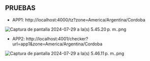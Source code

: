 ## PRUEBAS
* APP1: http://localhost:4000/tz?zone=America/Argentina/Cordoba

![Captura de pantalla 2024-07-29 a la(s) 5.45.20 p. m..png](..%2F..%2F..%2F..%2F..%2Fvar%2Ffolders%2F4h%2Fb877c2qd2hqcw50pr9dr1g5h0000gn%2FT%2FTemporaryItems%2FNSIRD_screencaptureui_UD5XN3%2FCaptura%20de%20pantalla%202024-07-29%20a%20la%28s%29%205.45.20%E2%80%AFp.%C2%A0m..png)

* APP2: http://localhost:4001/checker?url=app1&zone=America/Argentina/Cordoba

![Captura de pantalla 2024-07-29 a la(s) 5.46.11 p. m..png](..%2F..%2F..%2F..%2F..%2Fvar%2Ffolders%2F4h%2Fb877c2qd2hqcw50pr9dr1g5h0000gn%2FT%2FTemporaryItems%2FNSIRD_screencaptureui_U7UQxM%2FCaptura%20de%20pantalla%202024-07-29%20a%20la%28s%29%205.46.11%E2%80%AFp.%C2%A0m..png)

